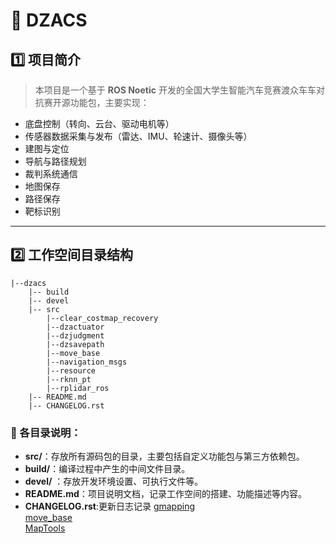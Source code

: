 # 🚀 DZACS

## 1️⃣ 项目简介
> 本项目是一个基于 **ROS Noetic** 开发的全国大学生智能汽车竞赛渡众车车对抗赛开源功能包，主要实现：

- 底盘控制（转向、云台、驱动电机等）
- 传感器数据采集与发布（雷达、IMU、轮速计、摄像头等）
- 建图与定位
- 导航与路径规划
- 裁判系统通信
- 地图保存
- 路径保存
- 靶标识别

---
## 2️⃣ 工作空间目录结构
```
|--dzacs
    |-- build
    |-- devel
    |-- src
        |--clear_costmap_recovery
        |--dzactuator
        |--dzjudgment
        |--dzsavepath
        |--move_base
        |--navigation_msgs
        |--resource
        |--rknn_pt
        |--rplidar_ros
    |-- README.md
    |-- CHANGELOG.rst
```
### 📌 各目录说明：
- **src/**：存放所有源码包的目录，主要包括自定义功能包与第三方依赖包。
- **build/**：编译过程中产生的中间文件目录。
- **devel/** ：存放开发环境设置、可执行文件等。
- **README.md**：项目说明文档，记录工作空间的搭建、功能描述等内容。
- **CHANGELOG.rst**:更新日志记录
[gmapping](https://wiki.ros.org/gmapping)<br>
[move_base](https://wiki.ros.org/move_base)<br>
[MapTools](https://github.com/6-robot/waterplus_map_tools)<br>

